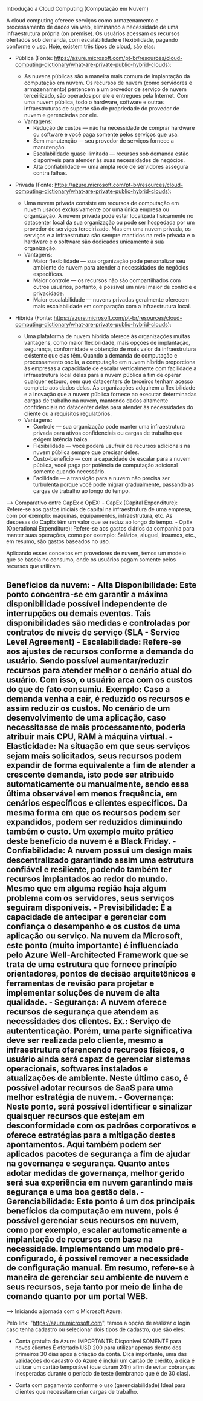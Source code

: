 Introdução a Cloud Computing (Computação em Nuvem)

A cloud computing oferece serviços como armazenamento e processamento de dados via web, eliminando a necessidade de uma infraestrutura própria (on premise).
Os usuários acessam os recursos ofertados sob demanda, com escalabilidade e flexibilidade, pagando conforme o uso. Hoje, existem três tipos de cloud, são elas:

- Pública (Fonte: https://azure.microsoft.com/pt-br/resources/cloud-computing-dictionary/what-are-private-public-hybrid-clouds):
  - As nuvens públicas são a maneira mais comum de implantação da computação em nuvem. Os recursos de nuvem (como servidores e armazenamento) pertencem a um provedor de serviço de nuvem terceirizado,
são operados por ele e entregues pela Internet. Com uma nuvem pública, todo o hardware, software e outras infraestruturas de suporte são de propriedade do provedor de nuvem e gerenciadas por ele.
  - Vantagens:
    - Redução de custos — não há necessidade de comprar hardware ou software e você paga somente pelos serviços que usa.
    - Sem manutenção — seu provedor de serviços fornece a manutenção.
    - Escalabilidade quase ilimitada — recursos sob demanda estão disponíveis para atender às suas necessidades de negócios.
    - Alta confiabilidade — uma ampla rede de servidores assegura contra falhas.

- Privada (Fonte: https://azure.microsoft.com/pt-br/resources/cloud-computing-dictionary/what-are-private-public-hybrid-clouds):
  - Uma nuvem privada consiste em recursos de computação em nuvem usados exclusivamente por uma única empresa ou organização. A nuvem privada pode estar localizada fisicamente no datacenter local da sua organização ou pode ser hospedada por um provedor de serviços terceirizado. Mas em uma nuvem privada, os serviços e a infraestrutura são sempre mantidos na rede privada e o hardware e o software são dedicados unicamente à sua organização.
  - Vantagens:
    - Maior flexibilidade — sua organização pode personalizar seu ambiente de nuvem para atender a necessidades de negócios específicas.
    - Maior controle — os recursos não são compartilhados com outros usuários, portanto, é possível um nível maior de controle e privacidade.
    - Maior escalabilidade — nuvens privadas geralmente oferecem mais escalabilidade em comparação com a infraestrutura local.

- Híbrida (Fonte: https://azure.microsoft.com/pt-br/resources/cloud-computing-dictionary/what-are-private-public-hybrid-clouds):
  - Uma plataforma de nuvem híbrida oferece às organizações muitas vantagens, como maior flexibilidade, mais opções de implantação, segurança, conformidade e obtenção de mais valor da infraestrutura existente que elas têm.
    Quando a demanda de computação e processamento oscila, a computação em nuvem híbrida proporciona às empresas a capacidade de escalar verticalmente com facilidade a infraestrutura local delas para a nuvem pública a fim de
    operar qualquer estouro, sem que datacenters de terceiros tenham acesso completo aos dados delas. As organizações adquirem a flexibilidade e a inovação que a nuvem pública fornece ao executar determinadas cargas de
    trabalho na nuvem, mantendo dados altamente confidenciais no datacenter delas para atender às necessidades do cliente ou a requisitos regulatórios.
  - Vantagens:
    - Controle — sua organização pode manter uma infraestrutura privada para ativos confidenciais ou cargas de trabalho que exigem latência baixa.
    - Flexibilidade — você poderá usufruir de recursos adicionais na nuvem pública sempre que precisar deles.
    - Custo-benefício — com a capacidade de escalar para a nuvem pública, você paga por potência de computação adicional somente quando necessário.
    - Facilidade — a transição para a nuvem não precisa ser turbulenta porque você pode migrar gradualmente, passando as cargas de trabalho ao longo do tempo.

--> Comparativo entre CapEx e OpEX:
    - CapEx (Capital Expenditure): 
        Refere-se aos gastos iniciais de capital na infraestrutura de uma empresa, com por exemplo: máquinas, equipamentos,         infraestrutura, etc.
      As despesas do CapEx têm um valor que se reduz ao longo do tempo.
    - OpEx (Operational Expenditure):
        Refere-se aos gastos diários da companhia para manter suas operações, como por exemplo: Salários, aluguel, insumos,         etc., em resumo, são gastos baseados no uso.

  Aplicando esses conceitos em provedores de nuvem, temos um modelo que se baseia no consumo, onde os usuários pagam somente pelos recursos que utilizam.

  Benefícios da nuvem:
    - Alta Disponibilidade: Este ponto concentra-se em garantir a máxima disponibilidade possível independente de interrupções ou demais eventos. Tais disponibilidades são medidas e controladas por contratos de níveis de serviço (SLA - Service Level Agreement)
    - Escalabilidade: Refere-se aos ajustes de recursos conforme a demanda do usuário. Sendo possível aumentar/reduzir  recursos para atender melhor o cenário atual do usuário. Com isso, o usuário arca com os custos do que de fato consumiu. Exemplo: Caso a demanda venha a cair, é reduzido os recursos e assim reduzir os custos. No cenário de um desenvolvimento de uma aplicação, caso necessitasse de mais processamento, poderia atribuir mais CPU, RAM à máquina virtual.
    - Elasticidade: Na situação em que seus serviços sejam mais solicitados, seus recursos podem expandir de forma equivalente a fim de atender a crescente demanda, isto pode ser atribuído automaticamente ou manualmente, sendo essa última observável em menos frequência, em cenários específicos e clientes específicos. Da mesma forma em que os recursos podem ser expandidos, podem ser reduzidos diminuindo também o custo. Um exemplo muito prático deste benefício da nuvem é a Black Friday.
    - Confiabilidade: A nuvem possui um design mais descentralizado garantindo assim uma estrutura confiável e resiliente, podendo também ter recursos implantados ao redor do mundo. Mesmo que em alguma região haja algum problema com os servidores, seus serviços seguiram disponíveis.
    - Previsibilidade: É a capacidade de antecipar e gerenciar com confiança o desempenho e os custos de uma aplicação ou serviço. Na nuvem da Microsoft, este ponto (muito importante) é influenciado pelo Azure Well-Architected Framework que se trata de uma estrutura que fornece princípio orientadores, pontos de decisão arquitetônicos e ferramentas de revisão para projetar e implementar soluções de nuvem de alta qualidade.
    - Segurança: A nuvem oferece recursos de segurança que atendem as necessidades dos clientes. Ex.: Serviço de autententicação. Porém, uma parte significativa deve ser realizada pelo cliente, mesmo a infraestrutura oferencendo recursos físicos, o usuário ainda será capaz de gerenciar sistemas operacionais, softwares instalados e atualizações de ambiente. Neste último caso, é possível adotar recursos de SaaS para uma melhor estratégia de nuvem.
    - Governança: Neste ponto, será possível identificar e sinalizar quaisquer recursos que estejam em desconformidade com os padrões corporativos e oferece estratégias para a mitigação destes apontamentos. Aqui também podem ser aplicados pacotes de segurança a fim de ajudar na governança e segurança.
    Quanto antes adotar medidas de governança, melhor gerido será sua experiência em nuvem garantindo mais segurança e uma boa gestão dela.
    - Gerenciabilidade: Este ponto é um dos principais benefícios da computação em nuvem, pois é possível gerenciar seus recursos em nuvem, como por exemplo, escalar automaticamente a implantação de recursos com base na necessidade. Implementando um modelo pré-configurado, é possível remover a necessidade de configuração manual. Em resumo, refere-se à maneira de gerenciar seu ambiente de nuvem e seus recursos, seja tanto por meio de linha de comando quanto por um portal WEB.
------------------------------------------------------------------------------------------------------------------------
--> Iniciando a jornada com o Microsoft Azure:

  Pelo link: "https://azure.microsoft.com", temos a opção de realizar o login caso tenha cadastro ou selecionar dois tipos de cadastro, que são eles:
  -  Conta gratuíta do Azure:
      IMPORTANTE: Disponível SOMENTE para novos clientes
     É ofertado USD 200 para utilizar apenas dentro dos primeiros 30 dias após a criação da conta.
     Dica importante, uma das validações do cadastro do Azure é incluir um cartão de crédito, a dica é utilizar um cartão temporável (que duram 24h) afim de evitar cobranças inesperadas durante o período de teste (lembrando que é de 30 dias).

  -  Conta com pagamento conforme o uso (gerenciabilidade)
      Ideal para clientes que necessitam criar cargas de trabalho.
    
    




























   
